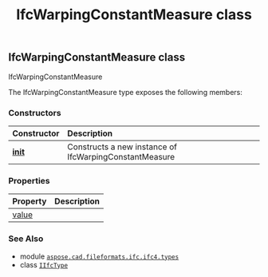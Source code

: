﻿---
title: IfcWarpingConstantMeasure class
second_title: Aspose.CAD for Python via .NET API References
description: 
type: docs
weight: 1890
url: /python-net/aspose.cad.fileformats.ifc.ifc4.types/ifcwarpingconstantmeasure/
is_root: false
---

## IfcWarpingConstantMeasure class

IfcWarpingConstantMeasure



The IfcWarpingConstantMeasure type exposes the following members:

### Constructors
| Constructor | Description |
| :- | :- |
| [__init__](/cad/python-net/aspose.cad.fileformats.ifc.ifc4.types/ifcwarpingconstantmeasure/__init__/#) | Constructs a new instance of IfcWarpingConstantMeasure |


### Properties
| Property | Description |
| :- | :- |
| [value](/cad/python-net/aspose.cad.fileformats.ifc.ifc4.types/ifcwarpingconstantmeasure/value) |  |



### See Also
* module [`aspose.cad.fileformats.ifc.ifc4.types`](..)
* class [`IIfcType`](/cad/python-net/aspose.cad.fileformats.ifc/iifctype)
